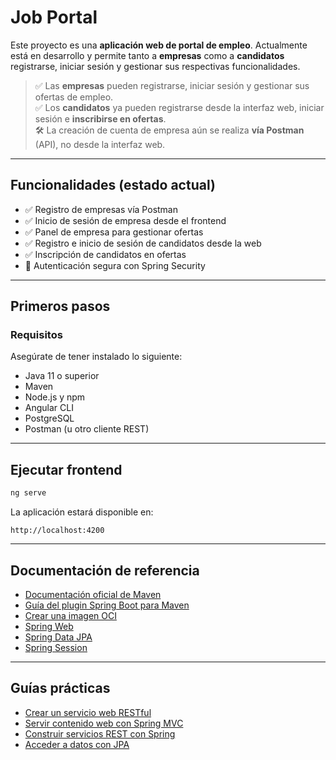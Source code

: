 
# Job Portal

Este proyecto es una **aplicación web de portal de empleo**. Actualmente está en desarrollo y permite tanto a **empresas** como a **candidatos** registrarse, iniciar sesión y gestionar sus respectivas funcionalidades.

> ✅ Las **empresas** pueden registrarse, iniciar sesión y gestionar sus ofertas de empleo.  
> ✅ Los **candidatos** ya pueden registrarse desde la interfaz web, iniciar sesión e **inscribirse en ofertas**.  
> 🛠️ La creación de cuenta de empresa aún se realiza **vía Postman** (API), no desde la interfaz web.

---

## Funcionalidades (estado actual)

- ✅ Registro de empresas vía Postman  
- ✅ Inicio de sesión de empresa desde el frontend  
- ✅ Panel de empresa para gestionar ofertas  
- ✅ Registro e inicio de sesión de candidatos desde la web  
- ✅ Inscripción de candidatos en ofertas  
- 🔐 Autenticación segura con Spring Security  

---

## Primeros pasos

### Requisitos

Asegúrate de tener instalado lo siguiente:

- Java 11 o superior  
- Maven  
- Node.js y npm  
- Angular CLI  
- PostgreSQL  
- Postman (u otro cliente REST)

---

## Ejecutar frontend

```bash
ng serve
```

La aplicación estará disponible en:

```
http://localhost:4200
```

---

## Documentación de referencia

- [Documentación oficial de Maven](https://maven.apache.org/guides/index.html)  
- [Guía del plugin Spring Boot para Maven](https://docs.spring.io/spring-boot/docs/2.7.7/maven-plugin/reference/html/)  
- [Crear una imagen OCI](https://docs.spring.io/spring-boot/docs/2.7.7/maven-plugin/reference/html/#build-image)  
- [Spring Web](https://docs.spring.io/spring-boot/docs/2.7.7/reference/htmlsingle/#web)  
- [Spring Data JPA](https://docs.spring.io/spring-boot/docs/2.7.7/reference/htmlsingle/#data.sql.jpa-and-spring-data)  
- [Spring Session](https://docs.spring.io/spring-session/reference/)

---

## Guías prácticas

- [Crear un servicio web RESTful](https://spring.io/guides/gs/rest-service/)  
- [Servir contenido web con Spring MVC](https://spring.io/guides/gs/serving-web-content/)  
- [Construir servicios REST con Spring](https://spring.io/guides/tutorials/rest/)  
- [Acceder a datos con JPA](https://spring.io/guides/gs/accessing-data-jpa/)
